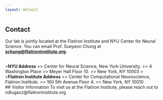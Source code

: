 ```yaml
---
layout: default
---
```


## Contact

Our lab is jointly located at the Flatiron Institute and NYU Center for Neural Science. You can email Prof. Sueyeon Chung at <b>schung@flatironinstitute.org</b>. 

<br>   
><b>NYU Address</b>                                       
>> Center for Neural Science, New York University.
>> 4 Washington Place
>> Meyer Hall Floor 10.
>> New York, NY 10003
>
><b>Flatiron Institute Address</b>
>> Center for Computational Neuroscience, Flatiron Institute. 
>> 160 5th Avenue Floor 4.
>> New York, NY 10010

<br>
## Visitor Information
To visit us at the Flatiron Institute, please reach out to ndlugacz@flatironinstitute.org 
